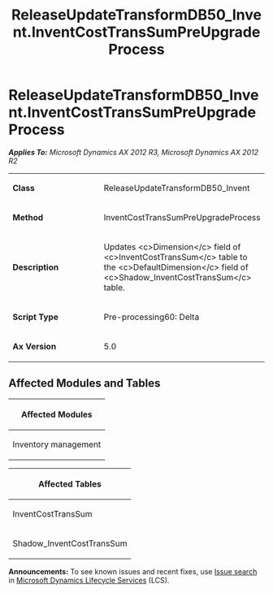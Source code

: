 ﻿---
title: ReleaseUpdateTransformDB50_Invent.InventCostTransSumPreUpgradeProcess
TOCTitle: ReleaseUpdateTransformDB50_Invent.InventCostTransSumPreUpgradeProcess
ms:assetid: 490fbfe5-27e0-92ab-0c71-6948afb1423b
ms:mtpsurl: https://msdn.microsoft.com/en-us/library/JJ685345(v=AX.60)
ms:contentKeyID: 49708030
ms.date: 05/18/2015
mtps_version: v=AX.60
---

# ReleaseUpdateTransformDB50\_Invent.InventCostTransSumPreUpgradeProcess 


_**Applies To:** Microsoft Dynamics AX 2012 R3, Microsoft Dynamics AX 2012 R2_

<table>
<colgroup>
<col style="width: 50%" />
<col style="width: 50%" />
</colgroup>
<tbody>
<tr class="odd">
<td><p><strong>Class</strong></p></td>
<td><p>ReleaseUpdateTransformDB50_Invent</p></td>
</tr>
<tr class="even">
<td><p><strong>Method</strong></p></td>
<td><p>InventCostTransSumPreUpgradeProcess</p></td>
</tr>
<tr class="odd">
<td><p><strong>Description</strong></p></td>
<td><p>Updates &lt;c&gt;Dimension&lt;/c&gt; field of &lt;c&gt;InventCostTransSum&lt;/c&gt; table to the &lt;c&gt;DefaultDimension&lt;/c&gt; field of &lt;c&gt;Shadow_InventCostTransSum&lt;/c&gt; table.</p></td>
</tr>
<tr class="even">
<td><p><strong>Script Type</strong></p></td>
<td><p>Pre-processing60: Delta</p></td>
</tr>
<tr class="odd">
<td><p><strong>Ax Version</strong></p></td>
<td><p>5.0</p></td>
</tr>
</tbody>
</table>


## Affected Modules and Tables

<table>
<colgroup>
<col style="width: 100%" />
</colgroup>
<thead>
<tr class="header">
<th><p>Affected Modules</p></th>
</tr>
</thead>
<tbody>
<tr class="odd">
<td><p>Inventory management</p></td>
</tr>
</tbody>
</table>


<table>
<colgroup>
<col style="width: 100%" />
</colgroup>
<thead>
<tr class="header">
<th><p>Affected Tables</p></th>
</tr>
</thead>
<tbody>
<tr class="odd">
<td><p>InventCostTransSum</p></td>
</tr>
<tr class="even">
<td><p>Shadow_InventCostTransSum</p></td>
</tr>
</tbody>
</table>

  
**Announcements:** To see known issues and recent fixes, use [Issue search](http://go.microsoft.com/fwlink/?linkid=389258) in [Microsoft Dynamics Lifecycle Services](http://go.microsoft.com/fwlink/?linkid=306505) (LCS).

